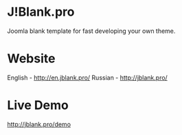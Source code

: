 J!Blank.pro
======
Joomla blank template for fast developing your own theme.


Website
======
English - http://en.jblank.pro/
Russian - http://jblank.pro/


Live Demo
======
http://jblank.pro/demo


